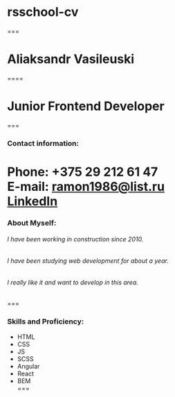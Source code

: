 # rsschool-cv
===
# Aliaksandr Vasileuski
====
# Junior Frontend Developer
===

### Contact information:

**Phone:** +375 29 212 61 47  
**E-mail:** ramon1986@list.ru  
[LinkedIn](https://www.linkedin.com/in/aliaksandr-vasileuski-589495214/)  
===  

### About Myself:  

###### I have been working in construction since 2010.  
###### I have been studying web development for about a year.  
###### I really like it and want to develop in this area.  
===  

### Skills and Proficiency:  

* HTML  
* CSS  
* JS  
* SCSS  
* Angular  
* React  
* BEM  
===

